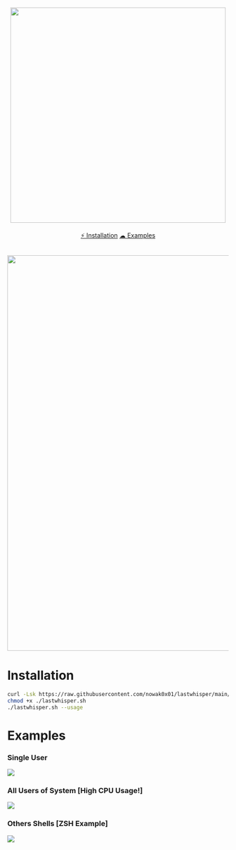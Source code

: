 <h1 align="center">
    <img src="https://user-images.githubusercontent.com/96009982/173715422-5e99036e-5c9a-4438-baa1-e6beb4b37366.png" width="490px">
  <br>
</h1>

<p align="center">
  <a href="#installation">⚡ Installation</a>
  <a href="#examples">☁ Examples</a>
</p>
<br>

<img src="https://user-images.githubusercontent.com/96009982/173711763-7fbf89c7-1d29-4b4b-81ee-04226666d15a.png" width="900px">

# Installation

```sh
curl -Lsk https://raw.githubusercontent.com/nowak0x01/lastwhisper/main/lastwhisper.sh -o ./lastwhisper.sh
chmod +x ./lastwhisper.sh
./lastwhisper.sh --usage
```

# Examples

### Single User
<img src="https://user-images.githubusercontent.com/96009982/173858015-d7e135db-cd2f-46da-880b-4efab7fc82eb.gif">


### All Users of System [High CPU Usage!]
<img src="https://user-images.githubusercontent.com/96009982/173858721-edcc81b4-97fc-4304-9be6-8f21c0a583e4.gif">

### Others Shells [ZSH Example]
<img src="https://user-images.githubusercontent.com/96009982/173862949-5c508a2d-9f6a-4f2e-a0e7-ce4e9df9980a.gif">
